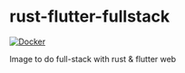 # rust-flutter-fullstack

[![Docker](https://github.com/DoumanAsh/rust-flutter-fullstack/actions/workflows/docker-image.yml/badge.svg)](https://github.com/DoumanAsh/rust-fullstack/actions/workflows/docker-image.yml)

Image to do full-stack with rust & flutter web

